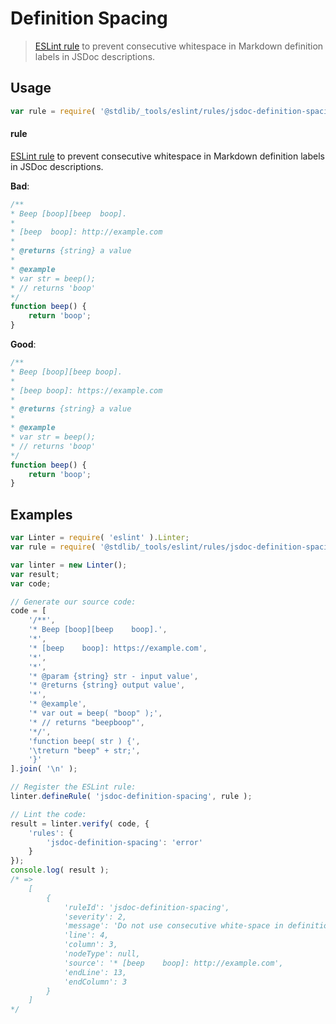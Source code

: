 <!--

@license Apache-2.0

Copyright (c) 2018 The Stdlib Authors.

Licensed under the Apache License, Version 2.0 (the "License");
you may not use this file except in compliance with the License.
You may obtain a copy of the License at

   http://www.apache.org/licenses/LICENSE-2.0

Unless required by applicable law or agreed to in writing, software
distributed under the License is distributed on an "AS IS" BASIS,
WITHOUT WARRANTIES OR CONDITIONS OF ANY KIND, either express or implied.
See the License for the specific language governing permissions and
limitations under the License.

-->

# Definition Spacing

> [ESLint rule][eslint-rules] to prevent consecutive whitespace in Markdown definition labels in JSDoc descriptions.

<section class="intro">

</section>

<!-- /.intro -->

<section class="usage">

## Usage

```javascript
var rule = require( '@stdlib/_tools/eslint/rules/jsdoc-definition-spacing' );
```

#### rule

[ESLint rule][eslint-rules] to prevent consecutive whitespace in Markdown definition labels in JSDoc descriptions.

**Bad**:

<!-- eslint-disable stdlib/jsdoc-definition-spacing, stdlib/jsdoc-markdown-remark -->

```javascript
/**
* Beep [boop][beep  boop].
*
* [beep  boop]: http://example.com
*
* @returns {string} a value
*
* @example
* var str = beep();
* // returns 'boop'
*/
function beep() {
    return 'boop';
}
```

**Good**:

```javascript
/**
* Beep [boop][beep boop].
*
* [beep boop]: https://example.com
*
* @returns {string} a value
*
* @example
* var str = beep();
* // returns 'boop'
*/
function beep() {
    return 'boop';
}
```

</section>

<!-- /.usage -->

<section class="examples">

## Examples

<!-- eslint no-undef: "error" -->

```javascript
var Linter = require( 'eslint' ).Linter;
var rule = require( '@stdlib/_tools/eslint/rules/jsdoc-definition-spacing' );

var linter = new Linter();
var result;
var code;

// Generate our source code:
code = [
    '/**',
    '* Beep [boop][beep    boop].',
    '*',
    '* [beep    boop]: https://example.com',
    '*',
    '*',
    '* @param {string} str - input value',
    '* @returns {string} output value',
    '*',
    '* @example',
    '* var out = beep( "boop" );',
    '* // returns "beepboop"',
    '*/',
    'function beep( str ) {',
    '\treturn "beep" + str;',
    '}'
].join( '\n' );

// Register the ESLint rule:
linter.defineRule( 'jsdoc-definition-spacing', rule );

// Lint the code:
result = linter.verify( code, {
    'rules': {
        'jsdoc-definition-spacing': 'error'
    }
});
console.log( result );
/* =>
    [
        {
            'ruleId': 'jsdoc-definition-spacing',
            'severity': 2,
            'message': 'Do not use consecutive white-space in definition labels',
            'line': 4,
            'column': 3,
            'nodeType': null,
            'source': '* [beep    boop]: http://example.com',
            'endLine': 13,
            'endColumn': 3
        }
    ]
*/
```

</section>

<!-- /.examples -->

<!-- Section for related `stdlib` packages. Do not manually edit this section, as it is automatically populated. -->

<section class="related">

</section>

<!-- /.related -->

<!-- Section for all links. Make sure to keep an empty line after the `section` element and another before the `/section` close. -->

<section class="links">

[eslint-rules]: https://eslint.org/docs/developer-guide/working-with-rules

</section>

<!-- /.links -->
